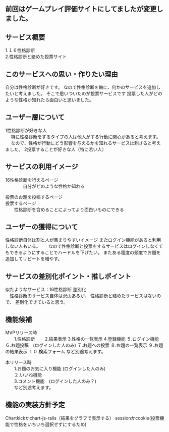 ## 前回はゲームプレイ評価サイトにしてましたが変更しました。

## サービス概要
1.１６性格診断  
2.性格診断と絡めた投票サイト

## このサービスへの思い・作りたい理由
自分は性格診断が好きです。
なので性格診断を軸に、何かのサービスを追加したいと考えました。
そこで思いついたのが投票サービスです
投票した人がどのような性格か知れたら面白いと思いました。
 
## ユーザー層について
1性格診断が好きな人  
　 特に性格診断をするタイプの人は他人がする行動に関心があると考えます。  
　 なので、性格が行動にどう影響を与えるかを知れるサービスは刺さると考えました。
2投票することが好きな人（特に若い人）  

## サービスの利用イメージ
 16性格診断を行えるページ  
　　　　自分がどのような性格か知れる  

投票のお題を投稿するページ  
投票するページ  
　　性格診断を含めることによってより面白いものにできる  
  
## ユーザーの獲得について
性格診断自体は割と人が集まりやすいイメージ
またログイン機能があると利用しない人もいる。　　
なので性格診断と投票をするサービスはログインしなくてもできるようにすることでハードルを下げたい。
またある程度の頻度でお題を追加してリピートを増やす。

## サービスの差別化ポイント・推しポイント
似たようなサービス：16性格診断
差別化  
　性格診断のサービス自体は沢山あるが、
 性格診断と絡めたサービスはないので、
 差別化できていると思う。

## 機能候補
MVPリリース時  
　　1.性格診断
　　2.結果表示
 3.性格の一覧表示
 4.登録機能
 ５.ログイン機能
 ６.お題投稿　(ログインした人のみ)
 ７.お題への投票
 ８.お題の一覧表示
 ９.お題の結果表示
 １０.検索フォーム
 など別途考えます。
           
本リリース時  
　　1.お題のお気に入り機能 (ログインした人のみ)   
　　２.いいね機能  
　　3.コメント機能　(ログインした人のみ？)  
　　など別途考えます。

## 機能の実装方針予定  
Chartkickかchart-js-rails（結果をグラフで表示する）
sessionかcookie(投票機能で性格をいちいち選択せずにするため)
